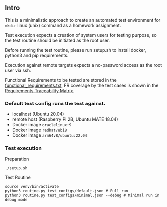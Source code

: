 ## Intro
This is a minimalistic approach to create an automated test environment for `mkdir` linux (unix) command as a homework assignment.

Test execution expects a creation of system users for testing purpose, so the test routine should be initiated as the root user.

Before running the test routine, please run setup.sh to install docker, python3 and pip requirements.

Execution against remote targets expects a no-password access as the root user via ssh.

Functional Requirements to be tested are stored in the [functional_requirements.txt](functional_requirements.txt), FR coverage by the test cases is shown in the [Requirements Traceability Matrix](Requirements_Traceability_Matrix.xlsx).

### Default test config runs the test against:
- localhost (Ubuntu 20.04)
- remote host (Raspberry Pi 2B, Ubuntu MATE 18.04)
- Docker image `oraclelinux:9`
- Docker image `redhat/ubi8`
- Docker image `arm64v8/ubuntu:22.04`

### Test execution

Preparation
```
./setup.sh
```

Test Routine
```
source venv/bin/activate
python3 routine.py test_configs/default.json # Full run
python3 routine.py test_configs/minimal.json --debug # Minimal run in debug mode
```
